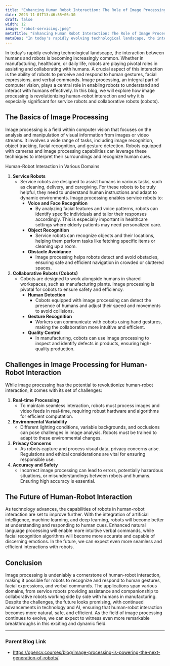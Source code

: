 ```yaml
---
title: "Enhancing Human Robot Interaction: The Role of Image Processing"
date: 2023-11-01T13:46:55+05:30
draft: false
width: 12
image: "robot-servicing.jpeg"
metaTitle: "Enhancing Human Robot Interaction: The Role of Image Processing | Open CV Courses"
metaDes: "In today's rapidly evolving technological landscape, the interaction between humans and robots is becoming increasingly common. Whether in manufacturing, healthcare, or daily life, robots are playing pivotal roles in assisting and collaborating with humans. A crucial aspect of this interaction is the ability of robots to perceive and respond to human gestures, facial expressions, and verbal commands. Image processing, an integral part of computer vision, plays a central role in enabling robots to understand and interact with humans effectively."
---
```


In today's rapidly evolving technological landscape, the interaction between humans and robots is becoming increasingly common. Whether in manufacturing, healthcare, or daily life, robots are playing pivotal roles in assisting and collaborating with humans. A crucial aspect of this interaction is the ability of robots to perceive and respond to human gestures, facial expressions, and verbal commands. Image processing, an integral part of computer vision, plays a central role in enabling robots to understand and interact with humans effectively. <!--more--> In this blog, we will explore how image processing is revolutionizing human-robot interaction and why it is especially significant for service robots and collaborative robots (cobots).

## The Basics of Image Processing

Image processing is a field within computer vision that focuses on the analysis and manipulation of visual information from images or video streams. It involves a wide range of tasks, including image recognition, object tracking, facial recognition, and gesture detection. Robots equipped with cameras and image processing capabilities can leverage these techniques to interpret their surroundings and recognize human cues.

Human-Robot Interaction in Various Domains

1. **Service Robots**
    - Service robots are designed to assist humans in various tasks, such as cleaning, delivery, and caregiving. For these robots to be truly helpful, they need to understand human instructions and adapt to dynamic environments. Image processing enables service robots to:
        - **Voice and Face Recognition**
            - By analyzing facial features and voice patterns, robots can identify specific individuals and tailor their responses accordingly. This is especially important in healthcare settings where elderly patients may need personalized care.
        - **Object Recognition**
            - Service robots can recognize objects and their locations, helping them perform tasks like fetching specific items or cleaning up a room.
        - **Obstacle Avoidance**
            - Image processing helps robots detect and avoid obstacles, ensuring safe and efficient navigation in crowded or cluttered spaces.
2. **Collaborative Robots (Cobots)**
    - Cobots are designed to work alongside humans in shared workspaces, such as manufacturing plants. Image processing is pivotal for cobots to ensure safety and efficiency.
        - **Human Detection**
            - Cobots equipped with image processing can detect the presence of humans and adjust their speed and movements to avoid collisions.
        - **Gesture Recognition**
            - Workers can communicate with cobots using hand gestures, making the collaboration more intuitive and efficient.
        - **Quality Control**
            - In manufacturing, cobots can use image processing to inspect and identify defects in products, ensuring high-quality production.

## Challenges in Image Processing for Human-Robot Interaction

While image processing has the potential to revolutionize human-robot interaction, it comes with its set of challenges:

1. **Real-time Processing**
    - To maintain seamless interaction, robots must process images and video feeds in real-time, requiring robust hardware and algorithms for efficient computation.
2. **Environmental Variability**
    - Different lighting conditions, variable backgrounds, and occlusions can pose challenges in image analysis. Robots must be trained to adapt to these environmental changes.
3. **Privacy Concerns**
    - As robots capture and process visual data, privacy concerns arise. Regulations and ethical considerations are vital for ensuring responsible use.
4. **Accuracy and Safety**
    - Incorrect image processing can lead to errors, potentially hazardous situations, or misunderstandings between robots and humans. Ensuring high accuracy is essential.

## The Future of Human-Robot Interaction

As technology advances, the capabilities of robots in human-robot interaction are set to improve further. With the integration of artificial intelligence, machine learning, and deep learning, robots will become better at understanding and responding to human cues. Enhanced natural language processing will enable more intuitive verbal commands, while facial recognition algorithms will become more accurate and capable of discerning emotions. In the future, we can expect even more seamless and efficient interactions with robots.

## Conclusion

Image processing is undeniably a cornerstone of human-robot interaction, making it possible for robots to recognize and respond to human gestures, facial expressions, and verbal commands. The applications span various domains, from service robots providing assistance and companionship to collaborative robots working side by side with humans in manufacturing. Despite the challenges, the future looks promising, with continued advancements in technology and AI, ensuring that human-robot interaction becomes more natural, safe, and efficient. As the field of image processing continues to evolve, we can expect to witness even more remarkable breakthroughs in this exciting and dynamic field.

------------------------------------------------------------------------------------------------------------

### Parent Blog Link

- https://opencv.courses/blog/image-processing-is-powering-the-next-generation-of-robots/